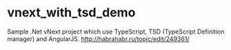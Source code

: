 # vnext_with_tsd_demo
Sample .Net vNext project which use TypeScript, TSD (TypeScript Definition manager) and AngularJS.
http://habrahabr.ru/topic/edit/249361/
